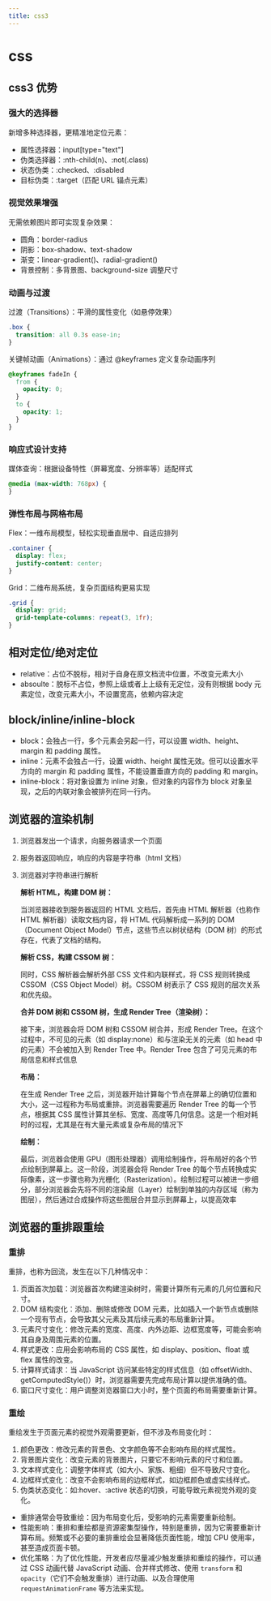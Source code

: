 ```yaml
---
title: css3
---
```


# css

## css3 优势

### 强大的选择器

新增多种选择器，更精准地定位元素：

- 属性选择器：input[type="text"]
- 伪类选择器：:nth-child(n)、:not(.class)
- 状态伪类：:checked、:disabled
- 目标伪类：:target（匹配 URL 锚点元素）

### 视觉效果增强

无需依赖图片即可实现复杂效果：

- 圆角：border-radius
- 阴影：box-shadow、text-shadow
- 渐变：linear-gradient()、radial-gradient()
- 背景控制：多背景图、background-size 调整尺寸

### 动画与过渡

过渡（Transitions）：平滑的属性变化（如悬停效果）

```css
.box {
  transition: all 0.3s ease-in;
}
```

关键帧动画（Animations）：通过 @keyframes 定义复杂动画序列

```css
@keyframes fadeIn {
  from {
    opacity: 0;
  }
  to {
    opacity: 1;
  }
}
```

### 响应式设计支持

媒体查询：根据设备特性（屏幕宽度、分辨率等）适配样式

```css
@media (max-width: 768px) {
}
```

### 弹性布局与网格布局

Flex：一维布局模型，轻松实现垂直居中、自适应排列

```css
.container {
  display: flex;
  justify-content: center;
}
```

Grid：二维布局系统，复杂页面结构更易实现

```css
.grid {
  display: grid;
  grid-template-columns: repeat(3, 1fr);
}
```

## 相对定位/绝对定位

- relative：占位不脱标，相对于自身在原文档流中位置，不改变元素大小
- absoulte：脱标不占位，参照上级或者上上级有无定位，没有则根据 body 元素定位，改变元素大小，不设置宽高，依赖内容决定

## block/inline/inline-block

- block：会独占一行，多个元素会另起一行，可以设置 width、height、margin 和 padding 属性。
- inline：元素不会独占一行，设置 width、height 属性无效。但可以设置水平方向的 margin 和 padding 属性，不能设置垂直方向的 padding 和 margin。
- inline-block：将对象设置为 inline 对象，但对象的内容作为 block 对象呈现，之后的内联对象会被排列在同一行内。

## 浏览器的渲染机制

1. 浏览器发出一个请求，向服务器请求一个页面
2. 服务器返回响应，响应的内容是字符串（html 文档）
3. 浏览器对字符串进行解析

   **解析 HTML，构建 DOM 树：**

   当浏览器接收到服务器返回的 HTML 文档后，首先由 HTML 解析器（也称作 HTML 解析器）读取文档内容，将 HTML 代码解析成一系列的 DOM（Document Object Model）节点，这些节点以树状结构（DOM 树）的形式存在，代表了文档的结构。

   **解析 CSS，构建 CSSOM 树：**

   同时，CSS 解析器会解析外部 CSS 文件和内联样式，将 CSS 规则转换成 CSSOM（CSS Object Model）树。CSSOM 树表示了 CSS 规则的层次关系和优先级。

   **合并 DOM 树和 CSSOM 树，生成 Render Tree（渲染树）：**

   接下来，浏览器会将 DOM 树和 CSSOM 树合并，形成 Render Tree。在这个过程中，不可见的元素（如 display:none）和与渲染无关的元素（如 head 中的元素）不会被加入到 Render Tree 中。Render Tree 包含了可见元素的布局信息和样式信息

   **布局：**

   在生成 Render Tree 之后，浏览器开始计算每个节点在屏幕上的确切位置和大小，这一过程称为布局或重排。浏览器需要遍历 Render Tree 的每一个节点，根据其 CSS 属性计算其坐标、宽度、高度等几何信息。这是一个相对耗时的过程，尤其是在有大量元素或复杂布局的情况下

   **绘制：**

   最后，浏览器会使用 GPU（图形处理器）调用绘制操作，将布局好的各个节点绘制到屏幕上。这一阶段，浏览器会将 Render Tree 的每个节点转换成实际像素，这一步骤也称为光栅化（Rasterization）。绘制过程可以被进一步细分，部分浏览器会先将不同的渲染层（Layer）绘制到单独的内存区域（称为图层），然后通过合成操作将这些图层合并显示到屏幕上，以提高效率

## 浏览器的重排跟重绘

### 重排

重排，也称为回流，发生在以下几种情况中：

1. 页面首次加载：浏览器首次构建渲染树时，需要计算所有元素的几何位置和尺寸。
2. DOM 结构变化：添加、删除或修改 DOM 元素，比如插入一个新节点或删除一个现有节点，会导致其父元素及其后续元素的布局重新计算。
3. 元素尺寸变化：修改元素的宽度、高度、内外边距、边框宽度等，可能会影响其自身及周围元素的位置。
4. 样式更改：应用会影响布局的 CSS 属性，如 display、position、float 或 flex 属性的改变。
5. 计算样式请求：当 JavaScript 访问某些特定的样式信息（如 offsetWidth、getComputedStyle()）时，浏览器需要先完成布局计算以提供准确的值。
6. 窗口尺寸变化：用户调整浏览器窗口大小时，整个页面的布局需要重新计算。

### 重绘

重绘发生于页面元素的视觉外观需要更新，但不涉及布局变化时：

1. 颜色更改：修改元素的背景色、文字颜色等不会影响布局的样式属性。
2. 背景图片变化：改变元素的背景图片，只要它不影响元素的尺寸和位置。
3. 文本样式变化：调整字体样式（如大小、家族、粗细）但不导致尺寸变化。
4. 边框样式变化：改变不会影响布局的边框样式，如边框颜色或虚实线样式。
5. 伪类状态变化：如:hover、:active 状态的切换，可能导致元素视觉外观的变化。

<Alert>

- 重排通常会导致重绘：因为布局变化后，受影响的元素需要重新绘制。
- 性能影响：重排和重绘都是资源密集型操作，特别是重排，因为它需要重新计算布局。频繁或不必要的重排重绘会显著降低页面性能，增加 CPU 使用率，甚至造成页面卡顿。
- 优化策略：为了优化性能，开发者应尽量减少触发重排和重绘的操作，可以通过 CSS 动画代替 JavaScript 动画、合并样式修改、使用 `transform` 和 `opacity`（它们不会触发重排）进行动画、以及合理使用 `requestAnimationFrame` 等方法来实现。

</Alert>

<BackTop></BackTop>
